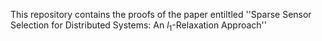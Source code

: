 This repository contains the proofs of the paper entiltled ''Sparse Sensor Selection for Distributed Systems: An $l_1$-Relaxation Approach''
